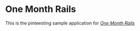# One Month Rails

This is the pinteesting sample application for
[*One Month Rails*](thestartupscene.wordpress.com)

